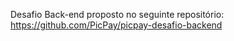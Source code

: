 Desafio Back-end proposto no seguinte repositório: https://github.com/PicPay/picpay-desafio-backend
